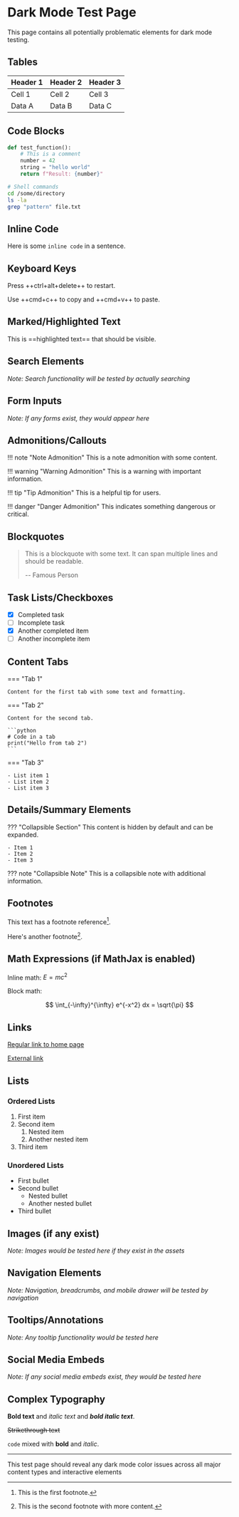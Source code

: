 # Dark Mode Test Page

This page contains all potentially problematic elements for dark mode testing.

## Tables

| Header 1 | Header 2 | Header 3 |
|----------|----------|----------|
| Cell 1   | Cell 2   | Cell 3   |
| Data A   | Data B   | Data C   |

## Code Blocks

```python
def test_function():
    # This is a comment
    number = 42
    string = "hello world"
    return f"Result: {number}"
```

```bash
# Shell commands
cd /some/directory
ls -la
grep "pattern" file.txt
```

## Inline Code

Here is some `inline code` in a sentence.

## Keyboard Keys

Press ++ctrl+alt+delete++ to restart.

Use ++cmd+c++ to copy and ++cmd+v++ to paste.

## Marked/Highlighted Text

This is ==highlighted text== that should be visible.

## Search Elements

*Note: Search functionality will be tested by actually searching*

## Form Inputs

*Note: If any forms exist, they would appear here*

## Admonitions/Callouts

!!! note "Note Admonition"
    This is a note admonition with some content.

!!! warning "Warning Admonition"
    This is a warning with important information.

!!! tip "Tip Admonition"
    This is a helpful tip for users.

!!! danger "Danger Admonition"
    This indicates something dangerous or critical.

## Blockquotes

> This is a blockquote with some text.
> It can span multiple lines and should be readable.
> 
> -- Famous Person

## Task Lists/Checkboxes

- [x] Completed task
- [ ] Incomplete task
- [x] Another completed item
- [ ] Another incomplete item

## Content Tabs

=== "Tab 1"

    Content for the first tab with some text and formatting.

=== "Tab 2"

    Content for the second tab.
    
    ```python
    # Code in a tab
    print("Hello from tab 2")
    ```

=== "Tab 3"

    - List item 1
    - List item 2
    - List item 3

## Details/Summary Elements

??? "Collapsible Section"
    This content is hidden by default and can be expanded.
    
    - Item 1
    - Item 2
    - Item 3

??? note "Collapsible Note"
    This is a collapsible note with additional information.

## Footnotes

This text has a footnote reference[^1].

Here's another footnote[^2].

[^1]: This is the first footnote.
[^2]: This is the second footnote with more content.

## Math Expressions (if MathJax is enabled)

Inline math: $E = mc^2$

Block math:

$$
\int_{-\infty}^{\infty} e^{-x^2} dx = \sqrt{\pi}
$$

## Links

[Regular link to home page](../index.md)

[External link](https://example.com)

## Lists

### Ordered Lists

1. First item
2. Second item
   1. Nested item
   2. Another nested item
3. Third item

### Unordered Lists

- First bullet
- Second bullet
  - Nested bullet
  - Another nested bullet
- Third bullet

## Images (if any exist)

*Note: Images would be tested here if they exist in the assets*

## Navigation Elements

*Note: Navigation, breadcrumbs, and mobile drawer will be tested by navigation*

## Tooltips/Annotations

*Note: Any tooltip functionality would be tested here*

## Social Media Embeds

*Note: If any social media embeds exist, they would be tested here*

## Complex Typography

**Bold text** and *italic text* and ***bold italic text***.

~~Strikethrough text~~

`code` mixed with **bold** and *italic*.

---

This test page should reveal any dark mode color issues across all major content types and interactive elements